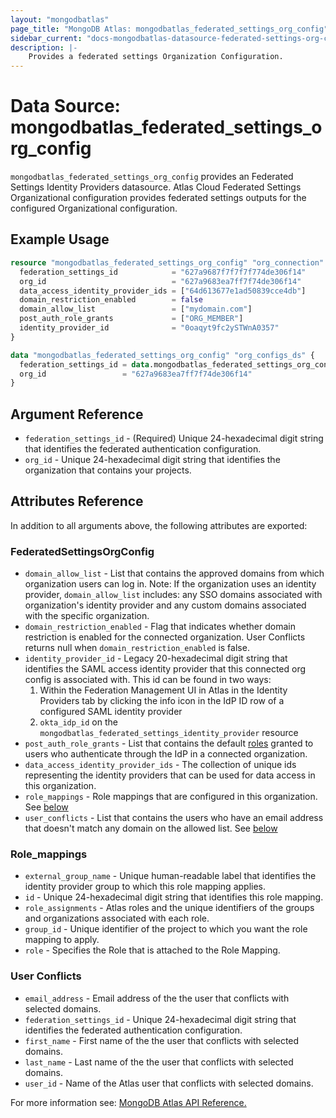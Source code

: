 ```yaml
---
layout: "mongodbatlas"
page_title: "MongoDB Atlas: mongodbatlas_federated_settings_org_config"
sidebar_current: "docs-mongodbatlas-datasource-federated-settings-org-config"
description: |-
    Provides a federated settings Organization Configuration.
---
```


# Data Source: mongodbatlas_federated_settings_org_config

`mongodbatlas_federated_settings_org_config` provides an Federated Settings Identity Providers datasource. Atlas Cloud Federated Settings Organizational configuration provides federated settings outputs for the configured Organizational configuration.


## Example Usage

```terraform
resource "mongodbatlas_federated_settings_org_config" "org_connection" {
  federation_settings_id            = "627a9687f7f7f7f774de306f14"
  org_id                            = "627a9683ea7ff7f74de306f14"
  data_access_identity_provider_ids = ["64d613677e1ad50839cce4db"]
  domain_restriction_enabled        = false
  domain_allow_list                 = ["mydomain.com"]
  post_auth_role_grants             = ["ORG_MEMBER"]
  identity_provider_id              = "0oaqyt9fc2ySTWnA0357"
}

data "mongodbatlas_federated_settings_org_config" "org_configs_ds" {
  federation_settings_id = data.mongodbatlas_federated_settings_org_config.org_connection.id
  org_id                 = "627a9683ea7ff7f74de306f14"
}
```

## Argument Reference

* `federation_settings_id` - (Required) Unique 24-hexadecimal digit string that identifies the federated authentication configuration. 
* `org_id` - Unique 24-hexadecimal digit string that identifies the organization that contains your projects.

## Attributes Reference

In addition to all arguments above, the following attributes are exported:

### FederatedSettingsOrgConfig
          
* `domain_allow_list` - List that contains the approved domains from which organization users can log in.  Note: If the organization uses an identity provider,  `domain_allow_list` includes: any SSO domains associated with organization's identity provider and any custom domains associated with the specific organization.
* `domain_restriction_enabled` - Flag that indicates whether domain restriction is enabled for the connected organization.  User Conflicts returns null when `domain_restriction_enabled` is false.
* `identity_provider_id` - Legacy 20-hexadecimal digit string that identifies the SAML access identity provider that this connected org config is associated with. This id can be found in two ways:
  1. Within the Federation Management UI in Atlas in the Identity Providers tab by clicking the info icon in the IdP ID row of a configured SAML identity provider
  2. `okta_idp_id` on the `mongodbatlas_federated_settings_identity_provider` resource
* `post_auth_role_grants` - List that contains the default [roles](https://www.mongodb.com/docs/atlas/reference/user-roles/#std-label-organization-roles) granted to users who authenticate through the IdP in a connected organization.
* `data_access_identity_provider_ids` - The collection of unique ids representing the identity providers that can be used for data access in this organization.
* `role_mappings` - Role mappings that are configured in this organization. See [below](#role_mappings)
* `user_conflicts` - List that contains the users who have an email address that doesn't match any domain on the allowed list. See [below](#user-conflicts)

### Role_mappings
* `external_group_name` - Unique human-readable label that identifies the identity provider group to which this role mapping applies.
* `id` - Unique 24-hexadecimal digit string that identifies this role mapping.
* `role_assignments` - Atlas roles and the unique identifiers of the groups and organizations associated with each role.
* `group_id` - Unique identifier of the project to which you want the role mapping to apply.
* `role` - Specifies the Role that is attached to the Role Mapping.

### User Conflicts
* `email_address` - Email address of the the user that conflicts with selected domains.
* `federation_settings_id` - Unique 24-hexadecimal digit string that identifies the federated authentication configuration.
* `first_name` - First name of the the user that conflicts with selected domains.
* `last_name` - Last name of the the user that conflicts with selected domains.
* `user_id` - Name of the Atlas user that conflicts with selected domains.

For more information see: [MongoDB Atlas API Reference.](https://www.mongodb.com/docs/atlas/reference/api/federation-configuration/)
